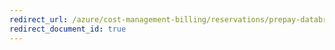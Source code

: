 ```yaml
---
redirect_url: /azure/cost-management-billing/reservations/prepay-databricks-reserved-capacity
redirect_document_id: true
---
```

